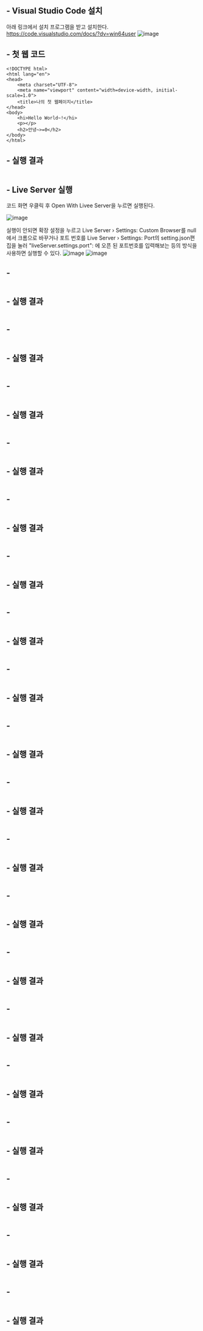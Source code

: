 ## - Visual Studio Code 설치
아래 링크에서 설치 프로그램을 받고 설치한다.
https://code.visualstudio.com/docs/?dv=win64user
![image](https://github.com/user-attachments/assets/e564453a-758d-498c-8d34-53071806faa6)

## - 첫 웹 코드

```
<!DOCTYPE html>
<html lang="en">
<head>
    <meta charset="UTF-8">
    <meta name="viewport" content="width=device-width, initial-scale=1.0">
    <title>나의 첫 웹페이지</title>
</head>
<body>
    <hi>Hello World~!</hi>
    <p></p>
    <h2>안녕~>=0</h2>
</body>
</html>
```

## - 실행 결과

```

```
## - Live Server 실행
코드 화면 우클릭 후 Open With Livee Server을 누르면 실행된다. 

![image](https://github.com/user-attachments/assets/dd700f2c-fa2e-44e5-b143-b8e618354791)

실행이 안되면 확장 설정을 누르고 Live Server › Settings: Custom Browser를 null에서 크롬으로 바꾸거나 포트 번호를 Live Server › Settings: Port의 setting.json편집을 눌러 "liveServer.settings.port": 에 오픈 된 포트번호를 입력해보는 등의 방식을 사용하면 실행할 수 있다.
![image](https://github.com/user-attachments/assets/0e5fcffe-4e0f-422d-981e-c2745fae5c29)
![image](https://github.com/user-attachments/assets/4189702e-ec44-47af-ac81-ed0f80086f25)

## -
```

```

## - 실행 결과

```

```
## - 

```

```

## - 실행 결과

```

```
## - 

```

```

## - 실행 결과

```

```
## - 

```

```

## - 실행 결과

```

```
## - 

```

```

## - 실행 결과

```

```
## - 

```

```

## - 실행 결과

```

```
## - 

```

```

## - 실행 결과

```

```
## - 

```

```

## - 실행 결과

```

```
## - 

```

```

## - 실행 결과

```

```
## - 

```

```

## - 실행 결과

```

```
## - 

```

```

## - 실행 결과

```

```
## - 

```

```

## - 실행 결과

```

```
## - 

```

```

## - 실행 결과

```

```
## - 

```

```

## - 실행 결과

```

```
## - 

```

```

## - 실행 결과

```

```
## - 

```

```

## - 실행 결과

```

```
## - 

```

```

## - 실행 결과

```

```
## - 

```

```

## - 실행 결과

```

```
## - 

```

```

## - 실행 결과

```

```

